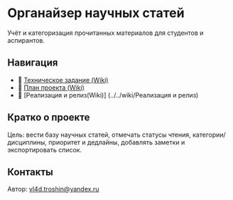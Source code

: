 # Органайзер научных статей
Учёт и категоризация прочитанных материалов для студентов и аспирантов.

## Навигация
- 📄 [Техническое задание (Wiki)](../../wiki/Техническое-задание)
- 📄 [План проекта (Wiki)](../../wiki/План-проекта)
- 📄 [Реализация и релиз(Wiki)] (../../wiki/Реализация и релиз)
## Кратко о проекте
Цель: вести базу научных статей, отмечать статусы чтения, категории/дисциплины, приоритет и дедлайны, добавлять заметки и экспортировать список.

## Контакты
Автор: <vl4d.troshin@yandex.ru>
